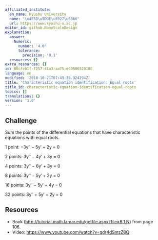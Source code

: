 ```yaml
---
affiliated_institute:
  en_name: Kyushu University
  name: "\u4E5D\u5DDE\u5927\u5B66"
  url: https://www.kyushu-u.ac.jp
editor_id: github.NanoScaleDesign
explanation:
  answer:
    Numeric:
      number: '4.0'
      tolerance:
        precision: '0.1'
  resources: {}
extra_resources: {}
id: 00cfeb1f-f257-41a3-aa75-e69506520180
language: en
modified: '2018-10-21T07:49:38.324294Z'
title: 'Characteristic equation identification: Equal roots'
title_id: characteristic-equation-identification-equal-roots
topics: []
translations: {}
version: '1.0'
---
```


## Challenge

Sum the points of the differential equations that have characteristic equations with equal roots.

1 point: −3y′′ − 5y′ + 2y = 0

2 points: 3y′′ − 4y′ + 3y = 0

4 points: 3y′′ − 6y′ + 3y = 0

8 points: 3y′′ − 5y′ + 2y = 0

16 points: 3y′′ − 5y′ + 4y = 0

32 points: 3y′′ + 5y′ + 2y = 0

## Resources

- Book (http://tutorial.math.lamar.edu/getfile.aspx?file=B,1,N) from page 106.
- Video: https://www.youtube.com/watch?v=gdr4dSmzZ8Q
